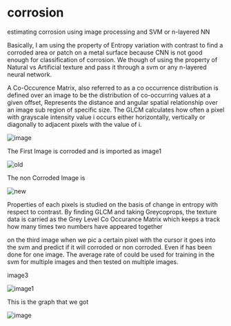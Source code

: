 # corrosion
estimating corrosion using image processing and SVM or n-layered NN


Basically, I am using the property of Entropy variation with contrast to find a corroded area or patch on a metal surface because CNN is not good enough for classification of corrosion. We though of using the property of Natural vs Artificial texture and pass it through a svm or any n-layered neural network.

A Co-Occurence Matrix, also referred to as a co occurrence distribution is defined over an image to be the distribution of co-occurring values at a given offset, Represents the distance and angular spatial relationship over an image sub region of specific size. The GLCM calculates how often a pixel with grayscale intensity value i occurs either horizontally, vertically or diagonally to adjacent pixels with the value of i. 

![image](https://user-images.githubusercontent.com/27013287/62852151-3c432e80-bd06-11e9-95eb-1dba3fa6c923.png)





The First Image is corroded and is imported as image1

![old](https://user-images.githubusercontent.com/27013287/62388194-4c2a7800-b57a-11e9-932d-b3826d97329e.jpg)


The non Corroded Image is 


![new](https://user-images.githubusercontent.com/27013287/62390693-80089c00-b580-11e9-826d-3b3963acef22.jpg)


Properties of each pixels is studied on the basis of change in entropy with respect to contrast. By finding GLCM and taking Greycoprops, the texture data is carried as the Grey Level Co Occurance Matrix which keeps a track how many times two numbers have appeared together

on the third image when we pic a certain pixel with the cursor it goes into the svm and predict if it will corroded or non corroded. Even if has been done for one image. The average rate of could be used for training in the svm for multiple images and then tested on multiple images. 

image3


![image1](https://user-images.githubusercontent.com/27013287/62392090-2904c600-b584-11e9-84c1-e161a0117f1e.jpg)


This is the graph that we got


![image](https://user-images.githubusercontent.com/27013287/62846772-3f332480-bcf0-11e9-9a72-ac0744d24c21.png)



